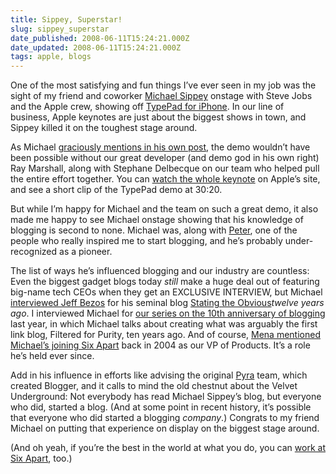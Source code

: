 ```yaml
---
title: Sippey, Superstar!
slug: sippey_superstar
date_published: 2008-06-11T15:24:21.000Z
date_updated: 2008-06-11T15:24:21.000Z
tags: apple, blogs
---
```


One of the most satisfying and fun things I’ve ever seen in my job was the sight of my friend and coworker [Michael Sippey](http://sippey.com/) onstage with Steve Jobs and the Apple crew, showing off [TypePad for iPhone](https://web.archive.org/web/20080612034340/http://www.typepad.com/features/blog-iphone.html). In our line of business, Apple keynotes are just about the biggest shows in town, and Sippey killed it on the toughest stage around.

As Michael [graciously mentions in his own post](http://sippey.typepad.com/filtered/2008/06/on-stage.html), the demo wouldn’t have been possible without our great developer (and demo god in his own right) Ray Marshall, along with Stephane Delbecque on our team who helped pull the entire effort together. You can [watch the whole keynote](https://podcasts.apple.com/us/podcast/apple-events-video/id275834665?i=1000026717006) on Apple’s site, and see a short clip of the TypePad demo at 30:20.

But while I’m happy for Michael and the team on such a great demo, it also made me happy to see Michael onstage showing that his knowledge of blogging is second to none. Michael was, along with [Peter](http://www.peterme.com/), one of the people who really inspired me to start blogging, and he’s probably under-recognized as a pioneer.

The list of ways he’s influenced blogging and our industry are countless: Even the biggest gadget blogs today *still* make a huge deal out of featuring big-name tech CEOs when they get an EXCLUSIVE INTERVIEW, but Michael [interviewed Jeff Bezos](http://www.theobvious.com/archive/1996/10/14.html) for his seminal blog [Stating the Obvious](http://theobvious.com/)*twelve years ago*. I interviewed Michael for [our series on the 10th anniversary of blogging](http://www.sixapart.com/blog/2007/04/michael_sippey.html) last year, in which Michael talks about creating what was arguably the first link blog, Filtered for Purity, ten years ago. And of course, [Mena mentioned Michael’s joining Six Apart](http://www.sixapart.com/blog/2004/08/michael-sippey.html) back in 2004 as our VP of Products. It’s a role he’s held ever since.

Add in his influence in efforts like advising the original [Pyra](https://web.archive.org/web/20080515200632/http://pyra.com/) team, which created Blogger, and it calls to mind the old chestnut about the Velvet Underground: Not everybody has read Michael Sippey’s blog, but everyone who did, started a blog. (And at some point in recent history, it’s possible that everyone who did started a blogging *company*.) Congrats to my friend Michael on putting that experience on display on the biggest stage around.

(And oh yeah, if you’re the best in the world at what you do, you can [work at Six Apart](https://web.archive.org/web/20080621155748/http://www.sixapart.com/about/jobs), too.)
